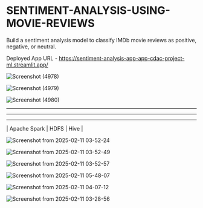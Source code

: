 # SENTIMENT-ANALYSIS-USING-MOVIE-REVIEWS
Build a sentiment analysis model to classify IMDb movie reviews as positive, negative, or neutral.

Deployed App URL - https://sentiment-analysis-app-app-cdac-project-ml.streamlit.app/


![Screenshot (4978)](https://github.com/user-attachments/assets/9aa8d522-0903-4910-bcd8-ea28501c76e3)

![Screenshot (4979)](https://github.com/user-attachments/assets/633c16b3-d831-45e1-91bf-0ad39aa33da5)

![Screenshot (4980)](https://github.com/user-attachments/assets/6d620382-1720-4673-a103-9355bcd6d76c)

----------------------------------------------------------------------------------------------------------------------------
----------------------------------------------------------------------------------------------------------------------------
----------------------------------------------------------------------------------------------------------------------------
| Apache Spark | HDFS | Hive |


![Screenshot from 2025-02-11 03-52-24](https://github.com/user-attachments/assets/7c10ba04-3522-4ee7-baa9-5d7ed40fa384)

![Screenshot from 2025-02-11 03-52-49](https://github.com/user-attachments/assets/3686bd80-e0a3-48e9-ad6d-01c8ffc7c6b9)

![Screenshot from 2025-02-11 03-52-57](https://github.com/user-attachments/assets/d2759f70-f490-4ad0-9e40-30702062c8c1)

![Screenshot from 2025-02-11 05-48-07](https://github.com/user-attachments/assets/f82c7a54-f910-4079-8fd2-74d6bea96c75)

![Screenshot from 2025-02-11 04-07-12](https://github.com/user-attachments/assets/98ec5ada-5473-4e7d-bcc0-6d71d8b7b9bc)

![Screenshot from 2025-02-11 03-28-56](https://github.com/user-attachments/assets/57f06ea2-57e2-4ff7-b448-f299b4143414)









